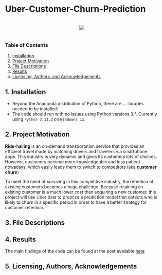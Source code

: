 # Uber-Customer-Churn-Prediction

<br>
<div align="center">
<img src="https://cdn.britannica.com/72/239572-050-F878B4FD/Uber-driver-holds-smartphone-in-car.jpg">
</div>
<br>

### Table of Contents
1. [Installation](#installation)
2. [Project Motivation](#motivation)
3. [File Descriptions](#files)
4. [Results](#results)
5. [Licensing, Authors, and Acknowledgements](#licensing)

## 1. Installation <a name="installation"></a>
- Beyond the Anaconda distribution of Python, there are ... libraries needed to be installed:
- The code should run with no issues using Python versions 3.*. Currently using `Python 3.11.3` on `Windowns 11`.

## 2. Project Motivation<a name="motivation"></a>
**Ride-hailing** is an on-demand transportation service that provides an efficient travel mode by matching drivers and travelers via smartphone apps. This industry is very dynamic and gives its customers lots of choices. However, customers become more knowledgeable and less patient nowadays, which easily leads them to switch to competitors (aka **customer churn**)

To meet the need of surviving in this competitive industry, the retention of existing customers becomes a huge challenge. Because retaining an existing customer is a much lower cost than acquiring a new customer, this project will use Uber data to propose a prediction model that detects who is likely to churn in a specific period in order to have a better strategy for customer retention.

## 3. File Descriptions <a name="files"></a>


## 4. Results<a name="results"></a>
The main findings of the code can be found at the post available [here](https://github.com/hongtranthianh/hongtranthianh.github.io/blob/main/_posts/Uber-customer-churn-prediction.md)

## 5. Licensing, Authors, Acknowledgements<a name="licensing"></a>
